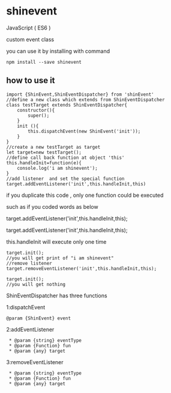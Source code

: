 # shinevent

JavaScript ( ES6 )

custom event class

you can use it by installing with command
```
npm install --save shinevent
```

## how to use it

```
import {ShinEvent,ShinEventDispatcher} from 'shinEvent'
//define a new class which extends from ShinEventDispatcher
class testTarget extends ShinEventDispatcher{
    constructor(){
        super();
    }
    init (){
        this.dispatchEvent(new ShinEvent('init'));
    }
}
//create a new testTarget as target
let target=new testTarget();
//define call back function at object 'this'
this.handleInit=function(e){
    console.log('i am shinevent');
}
//add listener  and set the special function
target.addEventListener('init',this.handleInit,this)
```
  
if you duplicate  this code , only one function could be executed  

such as if you coded words as below  

target.addEventListener('init',this.handleInit,this);  

target.addEventListener('init',this.handleInit,this);  
  
this.handleInit will execute only one time  

  
```
target.init();
//you will get print of "i am shinevent"
//remove listener
target.removeEventListener('init',this.handleInit,this);

target.init();
//you will get nothing
```

ShinEventDispatcher has three functions

1:dispatchEvent
```
@param {ShinEvent} event
```

2:addEventListener
```
 * @param {string} eventType
 * @param {Function} fun
 * @param {any} target
```

3:removeEventListener
```
 * @param {string} eventType
 * @param {Function} fun
 * @param {any} target
```
